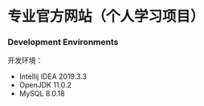 # 专业官方网站（个人学习项目）

### Development Environments
开发环境：
 - Intellij IDEA 2019.3.3
 - OpenJDK 11.0.2
 - MySQL 8.0.18
